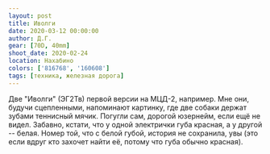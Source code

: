 ```yaml
---
layout: post
title: Иволги
date: 2020-03-12 00:00:00
author: Д.Г.
gear: [70D, 40mm]
shoot_date: 2020-02-24
location: Нахабино
colors: ['816768', '160608']
tags: [техника, железная дорога]
---
```

Две "Иволги" (ЭГ2Тв) первой версии на МЦД-2, например. Мне они, будучи сцепленными, напоминают картинку, где две собаки держат зубами теннисный мячик. Погугли сам, дорогой юзернейм, если ещё не видел. Забавно, кстати, что у одной электрички губа красная, а у другой -- белая. Номер той, что с белой губой, история не сохранила, увы (это если вдруг кто захочет найти её, потому что губа обычно красная).
